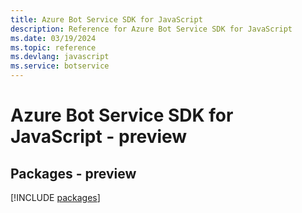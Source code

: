 ```yaml
---
title: Azure Bot Service SDK for JavaScript
description: Reference for Azure Bot Service SDK for JavaScript
ms.date: 03/19/2024
ms.topic: reference
ms.devlang: javascript
ms.service: botservice
---
```

# Azure Bot Service SDK for JavaScript - preview
## Packages - preview
[!INCLUDE [packages](bot-service-index.md)]